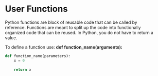 # User Functions

Python functions are block of reusable code that can be called by reference. Functions are meant to split up the code into functionally organized code that can be reused. In Python, you do not have to return a value.

To define a function use: **def function\_name\(arguments\):**

```py
def function_name(parameters):​
    x = 0​
​
    return x
```



